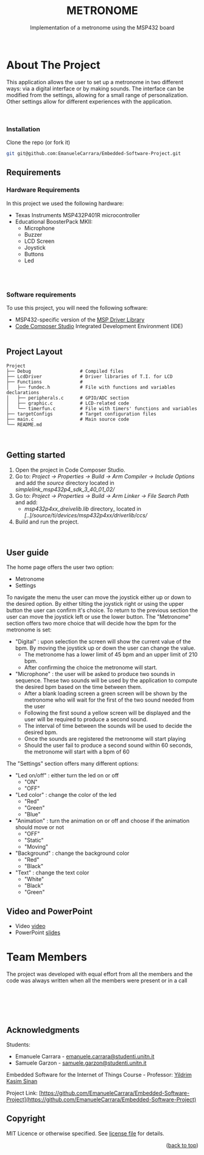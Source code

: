 <h1 align="center">METRONOME</h1>
<p align="center">
  Implementation of a metronome using the MSP432 board
  <br />
  <br /><br />
</p>




# About The Project
This application allows the user to set up a metronome in two different ways: via a digital interface or by making sounds.
The interface can be modified from the settings, allowing for a small range of personalization. Other settings allow for
different experiences with the application.




<br>




### Installation




 Clone the repo (or fork it)
   ```sh
   git git@github.com:EmanueleCarrara/Embedded-Software-Project.git
   ```






## Requirements






### Hardware Requirements


In this project we used the following  hardware:


* Texas Instruments MSP432P401R microcontroller
* Educational BoosterPack MKII:
    * Microphone
    * Buzzer
    * LCD Screen
    * Joystick
    * Buttons
    * Led






<br><br>


### Software requirements


To use this project, you will need the following software:


* MSP432-specific version of the [MSP Driver Library](https://www.ti.com/tool/MSPDRIVERLIB)
* [Code Composer Studio](https://www.ti.com/tool/CCSTUDIO) Integrated Development Environment (IDE)
<br> <br>




## Project Layout
    Project
    ├── Debug                  # Compiled files
    ├── LcdDriver              # Driver libraries of T.I. for LCD
    ├── Functions              #
    │   ├── fundec.h           # File with functions and variables declarations
    │   ├── peripherals.c      # GPIO/ADC section
    │   ├── graphic.c          # LCD-related code
    │   └── timerfun.c         # File with timers' functions and variables
    ├── targetConfigs          # Target configuration files
    ├── main.c                 # Main source code
    └── README.md


<br>




## Getting started




1. Open the project in Code Composer Studio.
2. Go to: _Project → Properties → Build → Arm Compiler → Include Options_ and add the _source_ directory located in _simplelink_msp432p4_sdk_3_40_01_02/_
3. Go to: _Project → Properties → Build → Arm Linker → File Search Path_ and add:
    * _msp432p4xx_dreivelib.lib_ directory_ located in _[..]/source/ti/devices/msp432p4xx/driverlib/ccs/_
4. Build and run the project.




<br>




## User guide


The home page offers the user two option:
 * Metronome
 * Settings <br>

To navigate the menu the user can move the joystick either up or down to the desired option.
By either tilting the joystick right or using the upper button the user can confirm it's choice.
To return to the previous section the user can move the joystick left or use the lower button.
The "Metronome" section offers two more choice that will decide how the bpm for the metronome is set: <br>
* "Digital" : upon selection the screen will show the current value of the bpm. By moving the joystick up or down the user can change the value.
  * The metronome has a lower limit of 45 bpm and an upper limit of 210 bpm.
  * After confirming the choice the metronome will start.
* "Microphone" : the user will be asked to produce two sounds in sequence. These two sounds will be used by the application to compute the desired bpm based on the time between them.
  * After a blank loading screen a green screen will be shown by the metronome who will wait for the first of the two sound needed from the user
  * Following the first sound a yellow screen will be displayed and the user will be required to produce a second sound.
  * The interval of time between the sounds will be used to decide the desired bpm.
  * Once the sounds are registered the metronome will start playing
  * Should the user fail to produce a second sound within 60 seconds, the metronome will start with a bpm of 60 <br>
  
The "Settings" section offers many different options:
* "Led on/off" : either turn the led on or off
  * "ON"
  * "OFF"
* "Led color" : change the color of the led
  * "Red"
  * "Green"
  * "Blue"
* "Animation" : turn the animation on or off and choose if the animation should move or not
  * "OFF"
  * "Static"
  * "Moving"
* "Background" : change the background color
  * "Red"
  * "Black"
* "Text" : change the text color
  * "White"
  * "Black"
  * "Green"




## Video and PowerPoint


- Video [video]()<!--URL -->
- PowerPoint [slides](https://github.com/EmanueleCarrara/Embedded-Software-Project/blob/main/Project%20presentation.pptx)










# Team Members




The project was developed with equal effort from all the members and the code was always written when all the members were present or in a call




<br> <br>


<br>


## Acknowledgments


Students: <br>
* Emanuele Carrara - emanuele.carrara@studenti.unitn.it <br>
* Samuele Garzon - samuele.garzon@studenti.unitn.it <br>


Embedded Software for the Internet of Things Course - Professor: <a href="https://webapps.unitn.it/du/it/Persona/PER0212812/Didattica">Yildrim Kasim Sinan</a>


Project Link: [https://github.com/EmanueleCarrara/Embedded-Software-Project](https://github.com/EmanueleCarrara/Embedded-Software-Project)


## Copyright
MIT Licence or otherwise specified. See [license file](LICENSE) for details.


<p align="right">(<a href="#readme-top">back to top</a>)</p>